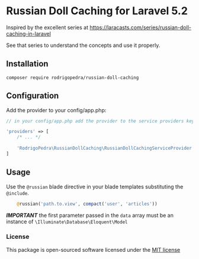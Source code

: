 # Russian Doll Caching for Laravel 5.2

Inspired by the excellent series at https://laracasts.com/series/russian-doll-caching-in-laravel

See that series to understand the concepts and use it properly.

## Installation

```
composer require rodrigopedra/russian-doll-caching
```

## Configuration

Add the provider to your config/app.php:

```php
// in your config/app.php add the provider to the service providers key

'providers' => [
    /* ... */
    
    'RodrigoPedra\RussianDollCaching\RussianDollCachingServiceProvider',
]
```

## Usage

Use the `@russian` blade directive in your blade templates substituting the `@include`.

```php
    @russian('path.to.view', compact('user', 'articles'))
```

***IMPORTANT*** the first parameter passed in the `data` array must be an instance of `\Illuminate\Database\Eloquent\Model`

### License

This package is open-sourced software licensed under the [MIT license](http://opensource.org/licenses/MIT)
